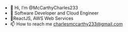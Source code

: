 - 👋 Hi, I’m @McCarthyCharles233
- 👀 Software Developer and Cloud Engineer
- 🌱ReactJS, AWS Web Services
- 📫 How to reach me charlesmccarthy233@gmail.com

<!---
McCarthyCharles233/McCarthyCharles233 is a ✨ special ✨ repository because its `README.md` (this file) appears on your GitHub profile.
You can click the Preview link to take a look at your changes.
--->
